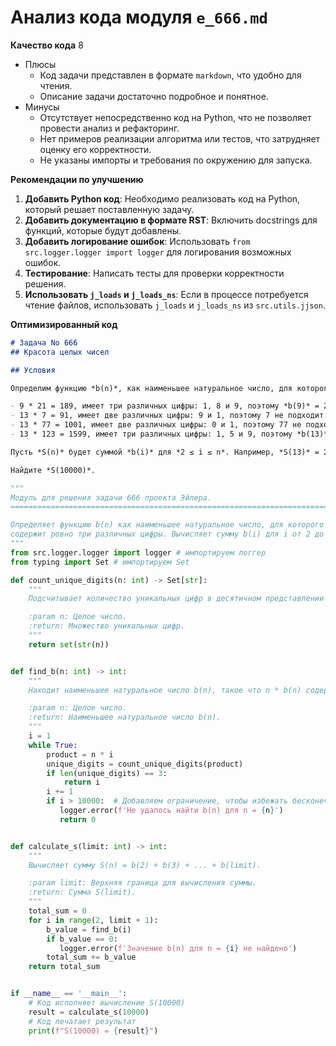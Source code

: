 # Анализ кода модуля `e_666.md`

**Качество кода**
8
- Плюсы
    - Код задачи представлен в формате `markdown`, что удобно для чтения.
    - Описание задачи достаточно подробное и понятное.
- Минусы
    - Отсутствует непосредственно код на Python, что не позволяет провести анализ и рефакторинг.
    - Нет примеров реализации алгоритма или тестов, что затрудняет оценку его корректности.
    - Не указаны импорты и требования по окружению для запуска.

**Рекомендации по улучшению**
1.  **Добавить Python код**: Необходимо реализовать код на Python, который решает поставленную задачу.
2.  **Добавить документацию в формате RST**: Включить docstrings для функций, которые будут добавлены.
3.  **Добавить логирование ошибок**: Использовать `from src.logger.logger import logger` для логирования возможных ошибок.
4.  **Тестирование**: Написать тесты для проверки корректности решения.
5.  **Использовать `j_loads` и `j_loads_ns`**: Если в процессе потребуется чтение файлов, использовать `j_loads` и `j_loads_ns` из `src.utils.jjson`.

**Оптимизированный код**
```markdown
# Задача No 666
## Красота целых чисел

## Условия

Определим функцию *b(n)*, как наименьшее натуральное число, для которого десятичное представление *n* *b(n)* содержит в точности три различных цифры. Например,

- 9 * 21 = 189, имеет три различных цифры: 1, 8 и 9, поэтому *b(9)* = 21.
- 13 * 7 = 91, имеет две различных цифры: 9 и 1, поэтому 7 не подходит.
- 13 * 77 = 1001, имеет две различных цифры: 0 и 1, поэтому 77 не подходит.
- 13 * 123 = 1599, имеет три различных цифры: 1, 5 и 9, поэтому *b(13)* = 123.

Пусть *S(n)* будет суммой *b(i)* для *2 ≤ i ≤ n*. Например, *S(13)* = 21 + 37 + 6 + 25 + 4 + 21 + 26 + 26 + 21 + 5 + 123 + 3 + 123 = 432.

Найдите *S(10000)*.

```
```python
"""
Модуль для решения задачи 666 проекта Эйлера.
=========================================================================================

Определяет функцию b(n) как наименьшее натуральное число, для которого произведение n * b(n)
содержит ровно три различных цифры. Вычисляет сумму b(i) для i от 2 до n.
"""
from src.logger.logger import logger # импортируем логгер
from typing import Set # импортируем Set

def count_unique_digits(n: int) -> Set[str]:
    """
    Подсчитывает количество уникальных цифр в десятичном представлении числа.

    :param n: Целое число.
    :return: Множество уникальных цифр.
    """
    return set(str(n))


def find_b(n: int) -> int:
    """
    Находит наименьшее натуральное число b(n), такое что n * b(n) содержит ровно 3 различных цифры.

    :param n: Целое число.
    :return: Наименьшее натуральное число b(n).
    """
    i = 1
    while True:
        product = n * i
        unique_digits = count_unique_digits(product)
        if len(unique_digits) == 3:
            return i
        i += 1
        if i > 10000:  # Добавляем ограничение, чтобы избежать бесконечного цикла
           logger.error(f'Не удалось найти b(n) для n = {n}')
           return 0


def calculate_s(limit: int) -> int:
    """
    Вычисляет сумму S(n) = b(2) + b(3) + ... + b(limit).

    :param limit: Верхняя граница для вычисления суммы.
    :return: Сумма S(limit).
    """
    total_sum = 0
    for i in range(2, limit + 1):
        b_value = find_b(i)
        if b_value == 0:
           logger.error(f'Значение b(n) для n = {i} не найдено')
        total_sum += b_value
    return total_sum


if __name__ == '__main__':
    # Код исполняет вычисление S(10000)
    result = calculate_s(10000)
    # Код печатает результат
    print(f"S(10000) = {result}")
```